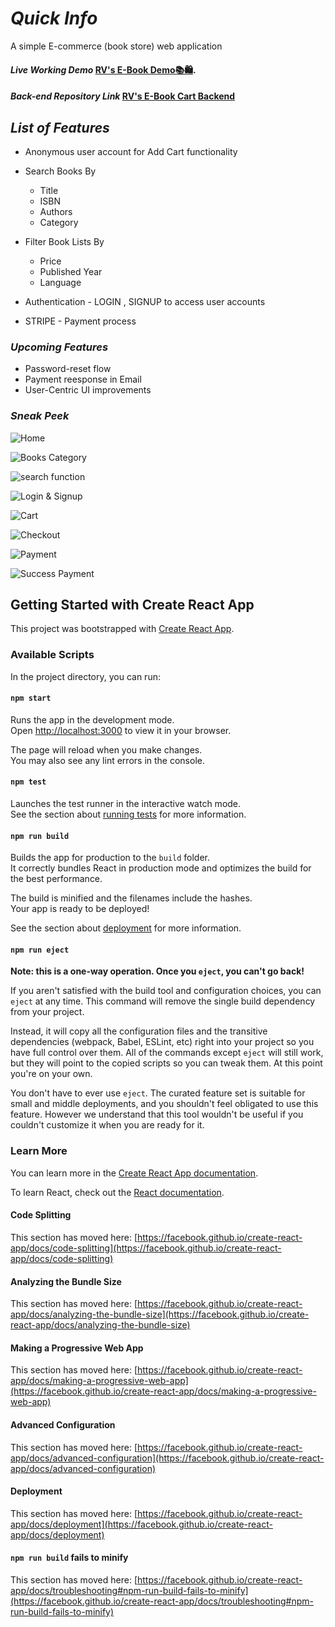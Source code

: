 # _Quick Info_

A simple E-commerce (book store) web application

#### _Live Working Demo_ [RV's E-Book Demo📚🛍️](https://book-ecart-rv.netlify.app/).
#### _Back-end Repository Link_ [RV's E-Book Cart Backend](https://github.com/VIGNESHWAR-RV/books-eCart) 

## _List of Features_

* Anonymous user account for Add Cart functionality

* Search Books By  
    + Title
    + ISBN
    + Authors
    + Category

* Filter Book Lists By 
    + Price
    + Published Year
    + Language

* Authentication - LOGIN , SIGNUP  to access user accounts

* STRIPE - Payment process

### _Upcoming Features_

* Password-reset flow
* Payment reesponse in Email
* User-Centric UI improvements

### _Sneak Peek_

![Home](https://raw.github.com/VIGNESHWAR-RV/books-ecart-front/master/Screenshots/Screenshot%20(244).png)

![Books Category](https://raw.github.com/VIGNESHWAR-RV/books-ecart-front/master/Screenshots/Screenshot%20(245).png)

![search function](https://raw.github.com/VIGNESHWAR-RV/books-ecart-front/master/Screenshots/Screenshot%20(246).png)

![Login & Signup](https://raw.github.com/VIGNESHWAR-RV/books-ecart-front/master/Screenshots/Screenshot%20(247).png)

![Cart](https://raw.github.com/VIGNESHWAR-RV/books-ecart-front/master/Screenshots/Screenshot%20(249).png)

![Checkout](https://raw.github.com/VIGNESHWAR-RV/books-ecart-front/master/Screenshots/Screenshot%20(248).png)

![Payment](https://raw.github.com/VIGNESHWAR-RV/books-ecart-front/master/Screenshots/Screenshot%20(250).png)

![Success Payment](https://raw.github.com/VIGNESHWAR-RV/books-ecart-front/master/Screenshots/Screenshot%20(251).png)
 
 

## Getting Started with Create React App

This project was bootstrapped with [Create React App](https://github.com/facebook/create-react-app).

### Available Scripts

In the project directory, you can run:

#### `npm start`

Runs the app in the development mode.\
Open [http://localhost:3000](http://localhost:3000) to view it in your browser.

The page will reload when you make changes.\
You may also see any lint errors in the console.

#### `npm test`

Launches the test runner in the interactive watch mode.\
See the section about [running tests](https://facebook.github.io/create-react-app/docs/running-tests) for more information.

#### `npm run build`

Builds the app for production to the `build` folder.\
It correctly bundles React in production mode and optimizes the build for the best performance.

The build is minified and the filenames include the hashes.\
Your app is ready to be deployed!

See the section about [deployment](https://facebook.github.io/create-react-app/docs/deployment) for more information.

#### `npm run eject`

**Note: this is a one-way operation. Once you `eject`, you can't go back!**

If you aren't satisfied with the build tool and configuration choices, you can `eject` at any time. This command will remove the single build dependency from your project.

Instead, it will copy all the configuration files and the transitive dependencies (webpack, Babel, ESLint, etc) right into your project so you have full control over them. All of the commands except `eject` will still work, but they will point to the copied scripts so you can tweak them. At this point you're on your own.

You don't have to ever use `eject`. The curated feature set is suitable for small and middle deployments, and you shouldn't feel obligated to use this feature. However we understand that this tool wouldn't be useful if you couldn't customize it when you are ready for it.

### Learn More

You can learn more in the [Create React App documentation](https://facebook.github.io/create-react-app/docs/getting-started).

To learn React, check out the [React documentation](https://reactjs.org/).

#### Code Splitting

This section has moved here: [https://facebook.github.io/create-react-app/docs/code-splitting](https://facebook.github.io/create-react-app/docs/code-splitting)

#### Analyzing the Bundle Size

This section has moved here: [https://facebook.github.io/create-react-app/docs/analyzing-the-bundle-size](https://facebook.github.io/create-react-app/docs/analyzing-the-bundle-size)

#### Making a Progressive Web App

This section has moved here: [https://facebook.github.io/create-react-app/docs/making-a-progressive-web-app](https://facebook.github.io/create-react-app/docs/making-a-progressive-web-app)

#### Advanced Configuration

This section has moved here: [https://facebook.github.io/create-react-app/docs/advanced-configuration](https://facebook.github.io/create-react-app/docs/advanced-configuration)

#### Deployment

This section has moved here: [https://facebook.github.io/create-react-app/docs/deployment](https://facebook.github.io/create-react-app/docs/deployment)

#### `npm run build` fails to minify

This section has moved here: [https://facebook.github.io/create-react-app/docs/troubleshooting#npm-run-build-fails-to-minify](https://facebook.github.io/create-react-app/docs/troubleshooting#npm-run-build-fails-to-minify)
